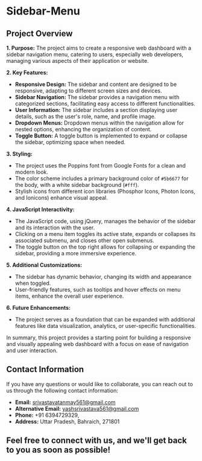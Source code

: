 # Sidebar-Menu


## Project Overview
**1. Purpose:**
   The project aims to create a responsive web dashboard with a sidebar navigation menu, catering to users, especially web developers, managing various aspects of their application or website.

**2. Key Features:**
   - **Responsive Design:** The sidebar and content are designed to be responsive, adapting to different screen sizes and devices.
   - **Sidebar Navigation:** The sidebar provides a navigation menu with categorized sections, facilitating easy access to different functionalities.
   - **User Information:** The sidebar includes a section displaying user details, such as the user's role, name, and profile image.
   - **Dropdown Menus:** Dropdown menus within the navigation allow for nested options, enhancing the organization of content.
   - **Toggle Button:** A toggle button is implemented to expand or collapse the sidebar, optimizing space when needed.

**3. Styling:**
   - The project uses the Poppins font from Google Fonts for a clean and modern look.
   - The color scheme includes a primary background color of `#5b6677` for the body, with a white sidebar background (`#fff`).
   - Stylish icons from different icon libraries (Phosphor Icons, Photon Icons, and Ionicons) enhance visual appeal.

**4. JavaScript Interactivity:**
   - The JavaScript code, using jQuery, manages the behavior of the sidebar and its interaction with the user.
   - Clicking on a menu item toggles its active state, expands or collapses its associated submenu, and closes other open submenus.
   - The toggle button on the top right allows for collapsing or expanding the sidebar, providing a more immersive experience.

**5. Additional Customizations:**
   - The sidebar has dynamic behavior, changing its width and appearance when toggled.
   - User-friendly features, such as tooltips and hover effects on menu items, enhance the overall user experience.

**6. Future Enhancements:**
   - The project serves as a foundation that can be expanded with additional features like data visualization, analytics, or user-specific functionalities.

In summary, this project provides a starting point for building a responsive and visually appealing web dashboard with a focus on ease of navigation and user interaction.

## Contact Information

If you have any questions or would like to collaborate, you can reach out to us through the following contact information:

- **Email:** srivastavatanmay561@gmail.com
- **Alternative Email:** yashsrivastava561@gmail.com
- **Phone:** +91 6394729329, 
- **Address:** Uttar Pradesh, Bahraich, 271801

Feel free to connect with us, and we'll get back to you as soon as possible!
---
